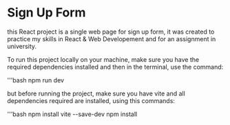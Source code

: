 # Sign Up Form

this React project is a single web page for sign up form, it was created to practice my skills in React & Web Developement and for an assignment in university.

To run this project locally on your machine, make sure you have the required dependencies installed and then in the terminal, use the command:

'''bash
npm run dev

but before running the project, make sure you have vite and all dependencies required are installed, using this commands:

'''bash
npm install vite --save-dev
npm install
